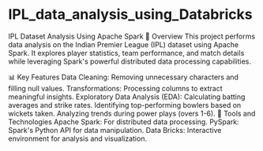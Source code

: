 # IPL_data_analysis_using_Databricks
IPL Dataset Analysis Using Apache Spark
📄 Overview
This project performs data analysis on the Indian Premier League (IPL) dataset using Apache Spark. It explores player statistics, team performance, and match details while leveraging Spark's powerful distributed data processing capabilities.

📊 Key Features
Data Cleaning: Removing unnecessary characters and filling null values.
Transformations: Processing columns to extract meaningful insights.
Exploratory Data Analysis (EDA):
Calculating batting averages and strike rates.
Identifying top-performing bowlers based on wickets taken.
Analyzing trends during power plays (overs 1-6).
🔧 Tools and Technologies
Apache Spark: For distributed data processing.
PySpark: Spark's Python API for data manipulation.
Data Bricks: Interactive environment for analysis and visualization.
